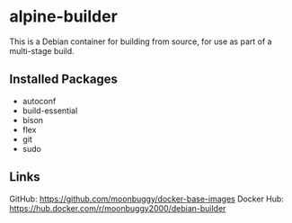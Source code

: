 # alpine-builder

This is a Debian container for building from source, for use as part of a multi-stage build.

## Installed Packages

* autoconf
* build-essential
* bison
* flex
* git
* sudo

## Links

GitHub: https://github.com/moonbuggy/docker-base-images
Docker Hub: https://hub.docker.com/r/moonbuggy2000/debian-builder
